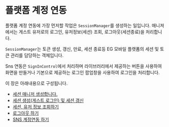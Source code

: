 # 플랫폼 계정 연동

플랫폼 계정 연동에 가장 먼저할 작업은 `SessionManager`를 생성하는 일입니다. 매니져에서는 게스트 유저로의 로그인, 유저정보(세션) 조회, 로그아웃(세션종료)을 처리합니다.

`SessionManager`는 토큰 생성, 갱신, 만료, 세션 종료등 EG 모바일 플랫폼의 세션 및 토큰 관리를 담당하는 객체입니다.

Sns 연동은 `SignInControl`에서 처리하며 라이브러리에서 제공하는 버튼을 사용하여 화면을 만들거나 기본으로 제공하는 로그인 팝업창을 사용하여 로그인을 처리합니다.

이 장은 아래내용으로 구성됩니다.

* [세션 매니저 생성합니다.](/_draft/session/Create.md)
* [세션 생성(게스트 로그인) 및 세션 갱신](/_draft/session/Open.md)
* [세션, 유저 정보 조회하기](/_draft/session/Select.md)
* [로그아웃 하기](/_draft/session/Logout.md)
* [SNS 계정연동 하기](/_draft/session/Sns.md)